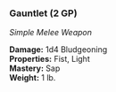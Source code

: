 ### Gauntlet (2 GP)
*Simple Melee Weapon*  

**Damage:** 1d4 Bludgeoning  
**Properties:** Fist, Light  
**Mastery:** Sap  
**Weight:** 1 lb.